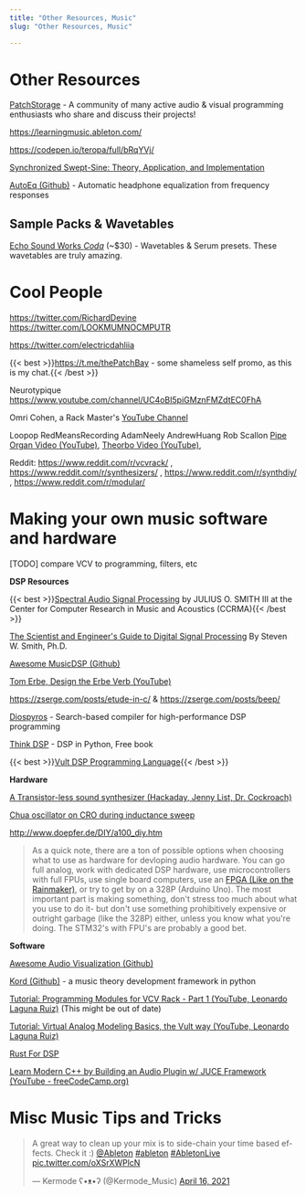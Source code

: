 ```yaml
---
title: "Other Resources, Music"
slug: "Other Resources, Music"

---
```


# Other Resources

[PatchStorage](https://patchstorage.com) - A community of many active audio & visual programming enthusiasts who share and discuss their projects!

https://learningmusic.ableton.com/

https://codepen.io/teropa/full/bRqYVj/

[Synchronized Swept-Sine: Theory, Application, and Implementation](https://hal.archives-ouvertes.fr/hal-02504321/document)

[AutoEq (Github)](https://github.com/jaakkopasanen/AutoEq) - Automatic headphone equalization from frequency responses



## Sample Packs & Wavetables

[Echo Sound Works *Coda*](https://www.echosoundworks.com/coda) (~$30) - Wavetables & Serum presets. These wavetables are truly amazing. 

# Cool People

https://twitter.com/RichardDevine
https://twitter.com/LOOKMUMNOCMPUTR

https://twitter.com/electricdahliia

{{< best >}}https://t.me/thePatchBay - some shameless self promo, as this is my chat.{{< /best >}}

Neurotypique https://www.youtube.com/channel/UC4oBI5piGMznFMZdtEC0FhA

Omri Cohen, a Rack Master's [YouTube Channel](https://www.youtube.com/channel/UCuWKHSHTHMV_nVSeNH4gYAg)

Loopop
RedMeansRecording
AdamNeely
AndrewHuang
Rob Scallon [Pipe Organ Video (YouTube)](https://www.youtube.com/watch?v=JeB3JnKp8To), [Theorbo Video (YouTube)](https://www.youtube.com/watch?v=48RVcbkhNHQ),

Reddit: https://www.reddit.com/r/vcvrack/ , https://www.reddit.com/r/synthesizers/ , https://www.reddit.com/r/synthdiy/ , https://www.reddit.com/r/modular/

# Making your own music software and hardware

[TODO] compare VCV to programming, filters, etc

**DSP Resources**

{{< best >}}[Spectral Audio Signal Processing](https://ccrma.stanford.edu/~jos/sasp/) by JULIUS O. SMITH III at the Center for Computer Research in Music and Acoustics (CCRMA){{< /best >}}

[The Scientist and Engineer's Guide to Digital Signal Processing](http://www.dspguide.com/pdfbook.htm)  By Steven W. Smith, Ph.D.

[Awesome MusicDSP (Github)](https://github.com/olilarkin/awesome-musicdsp)

[Tom Erbe, Design the Erbe Verb (YouTube)](https://www.youtube.com/watch?v=Il_qdtQKnqk)

https://zserge.com/posts/etude-in-c/ & https://zserge.com/posts/beep/

[Diospyros](https://github.com/cucapra/diospyros) - Search-based compiler for high-performance DSP programming

[Think DSP](https://greenteapress.com/wp/think-dsp/) - DSP in Python, Free book

{{< best >}}[Vult DSP Programming Language](https://www.vult-dsp.com/vult-language){{< /best >}}

**Hardware**

[A Transistor-less sound synthesizer (Hackaday, Jenny List, Dr. Cockroach)](https://hackaday.com/2020/10/24/a-transistor-less-sound-synthesizer/)

[Chua oscillator on CRO during inductance sweep](https://www.youtube.com/watch?v=WRXP0ZeIrlM)

http://www.doepfer.de/DIY/a100_diy.htm

> As a quick note, there are a ton of possible options when choosing what to use as hardware for devloping audio hardware. You can go full analog, work with dedicated DSP hardware, use microcontrollers with full FPUs, use single board computers, use an [FPGA (Like on the Rainmaker)](https://intellijel.com/downloads/manuals/cylonix-rainmaker_manual_v1.09-143.pdf), or try to get by on a 328P (Arduino Uno). The most important part is making something, don't stress too much about what you use to do it- but don't use something prohibitively expensive or outright garbage (like the 328P) either, unless you know what you're doing. The STM32's with FPU's are probably a good bet.

**Software**

[Awesome Audio Visualization (Github)](https://github.com/willianjusten/awesome-audio-visualization)

[Kord (Github)](https://github.com/synestematic/kord) - a music theory development framework in python

[Tutorial: Programming Modules for VCV Rack - Part 1 (YouTube, Leonardo Laguna Ruiz)](https://www.youtube.com/watch?v=7Z7LHAnIIac) (This might be out of date)

[Tutorial: Virtual Analog Modeling Basics, the Vult way (YouTube, Leonardo Laguna Ruiz)](https://www.youtube.com/watch?v=xQYLBS9R_uA)

[Rust For DSP](https://interrupt.memfault.com/blog/rust-for-digital-signal-processing)

[Learn Modern C++ by Building an Audio Plugin w/ JUCE Framework (YouTube - freeCodeCamp.org)](https://www.youtube.com/watch?v=i_Iq4_Kd7Rc)

# Misc Music Tips and Tricks

<blockquote class="twitter-tweet"><p lang="en" dir="ltr">A great way to clean up your mix is to side-chain your time based effects. Check it :) <a href="https://twitter.com/Ableton?ref_src=twsrc%5Etfw">@Ableton</a> <a href="https://twitter.com/hashtag/ableton?src=hash&amp;ref_src=twsrc%5Etfw">#ableton</a> <a href="https://twitter.com/hashtag/AbletonLive?src=hash&amp;ref_src=twsrc%5Etfw">#AbletonLive</a> <a href="https://t.co/oXSrXWPlcN">pic.twitter.com/oXSrXWPlcN</a></p>&mdash; Kermode ʕ•ᴥ•ʔ (@Kermode_Music) <a href="https://twitter.com/Kermode_Music/status/1383202797391339522?ref_src=twsrc%5Etfw">April 16, 2021</a></blockquote> <script async src="https://platform.twitter.com/widgets.js" charset="utf-8"></script>

